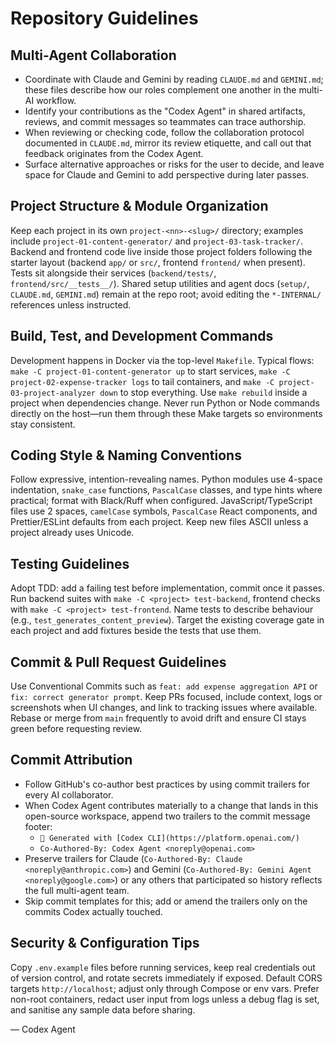 # Repository Guidelines

## Multi-Agent Collaboration
- Coordinate with Claude and Gemini by reading `CLAUDE.md` and `GEMINI.md`; these files describe how our roles complement one another in the multi-AI workflow.
- Identify your contributions as the "Codex Agent" in shared artifacts, reviews, and commit messages so teammates can trace authorship.
- When reviewing or checking code, follow the collaboration protocol documented in `CLAUDE.md`, mirror its review etiquette, and call out that feedback originates from the Codex Agent.
- Surface alternative approaches or risks for the user to decide, and leave space for Claude and Gemini to add perspective during later passes.

## Project Structure & Module Organization
Keep each project in its own `project-<nn>-<slug>/` directory; examples include `project-01-content-generator/` and `project-03-task-tracker/`. Backend and frontend code live inside those project folders following the starter layout (backend `app/` or `src/`, frontend `frontend/` when present). Tests sit alongside their services (`backend/tests/`, `frontend/src/__tests__/`). Shared setup utilities and agent docs (`setup/`, `CLAUDE.md`, `GEMINI.md`) remain at the repo root; avoid editing the `*-INTERNAL/` references unless instructed.

## Build, Test, and Development Commands
Development happens in Docker via the top-level `Makefile`. Typical flows: `make -C project-01-content-generator up` to start services, `make -C project-02-expense-tracker logs` to tail containers, and `make -C project-03-project-analyzer down` to stop everything. Use `make rebuild` inside a project when dependencies change. Never run Python or Node commands directly on the host—run them through these Make targets so environments stay consistent.

## Coding Style & Naming Conventions
Follow expressive, intention-revealing names. Python modules use 4-space indentation, `snake_case` functions, `PascalCase` classes, and type hints where practical; format with Black/Ruff when configured. JavaScript/TypeScript files use 2 spaces, `camelCase` symbols, `PascalCase` React components, and Prettier/ESLint defaults from each project. Keep new files ASCII unless a project already uses Unicode.

## Testing Guidelines
Adopt TDD: add a failing test before implementation, commit once it passes. Run backend suites with `make -C <project> test-backend`, frontend checks with `make -C <project> test-frontend`. Name tests to describe behaviour (e.g., `test_generates_content_preview`). Target the existing coverage gate in each project and add fixtures beside the tests that use them.

## Commit & Pull Request Guidelines
Use Conventional Commits such as `feat: add expense aggregation API` or `fix: correct generator prompt`. Keep PRs focused, include context, logs or screenshots when UI changes, and link to tracking issues where available. Rebase or merge from `main` frequently to avoid drift and ensure CI stays green before requesting review.

## Commit Attribution
- Follow GitHub's co-author best practices by using commit trailers for every AI collaborator.
- When Codex Agent contributes materially to a change that lands in this open-source workspace, append two trailers to the commit message footer:
  - `🤖 Generated with [Codex CLI](https://platform.openai.com/)`
  - `Co-Authored-By: Codex Agent <noreply@openai.com>`
- Preserve trailers for Claude (`Co-Authored-By: Claude <noreply@anthropic.com>`) and Gemini (`Co-Authored-By: Gemini Agent <noreply@google.com>`) or any others that participated so history reflects the full multi-agent team.
- Skip commit templates for this; add or amend the trailers only on the commits Codex actually touched.

## Security & Configuration Tips
Copy `.env.example` files before running services, keep real credentials out of version control, and rotate secrets immediately if exposed. Default CORS targets `http://localhost`; adjust only through Compose or env vars. Prefer non-root containers, redact user input from logs unless a debug flag is set, and sanitise any sample data before sharing.

— Codex Agent
